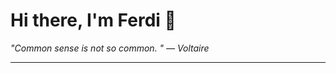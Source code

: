 <h1>Hi there, I'm Ferdi 👋</h1>

<p><em>
  "Common sense is not so common. " — Voltaire
</em></p>

---
